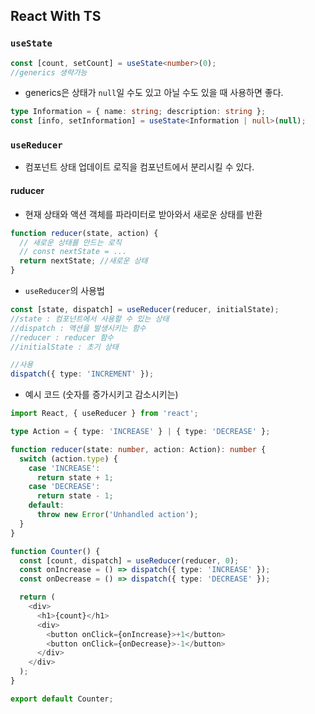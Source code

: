 ## React With TS

### `useState`

```typescript
const [count, setCount] = useState<number>(0);
//generics 생략가능
```

- generics은 상태가 `null`일 수도 있고 아닐 수도 있을 때 사용하면 좋다.

```typescript
type Information = { name: string; description: string };
const [info, setInformation] = useState<Information | null>(null);
```

### `useReducer`

- 컴포넌트 상태 업데이트 로직을 컴포넌트에서 분리시킬 수 있다.

#### ruducer

- 현재 상태와 액션 객체를 파라미터로 받아와서 새로운 상태를 반환

```typescript
function reducer(state, action) {
  // 새로운 상태를 만드는 로직
  // const nextState = ...
  return nextState; //새로운 상태
}
```

- `useReducer`의 사용법

```typescript
const [state, dispatch] = useReducer(reducer, initialState);
//state : 컴포넌트에서 사용할 수 있는 상태
//dispatch : 액션을 발생시키는 함수
//reducer : reducer 함수
//initialState : 초기 상태

//사용
dispatch({ type: 'INCREMENT' });
```

- 예시 코드 (숫자를 증가시키고 감소시키는)

```typescript
import React, { useReducer } from 'react';

type Action = { type: 'INCREASE' } | { type: 'DECREASE' };

function reducer(state: number, action: Action): number {
  switch (action.type) {
    case 'INCREASE':
      return state + 1;
    case 'DECREASE':
      return state - 1;
    default:
      throw new Error('Unhandled action');
  }
}

function Counter() {
  const [count, dispatch] = useReducer(reducer, 0);
  const onIncrease = () => dispatch({ type: 'INCREASE' });
  const onDecrease = () => dispatch({ type: 'DECREASE' });

  return (
    <div>
      <h1>{count}</h1>
      <div>
        <button onClick={onIncrease}>+1</button>
        <button onClick={onDecrease}>-1</button>
      </div>
    </div>
  );
}

export default Counter;
```
